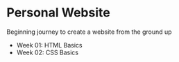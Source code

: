 # Personal Website
Beginning journey to create a website from the ground up
 - Week 01: HTML Basics
 - Week 02: CSS Basics